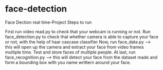 # face-detection
Face Dection real time-Project
Steps to run

First run video read.py to check that your webcam is running or not.
Run face_detection.py to check that whether camera is able to capture your face or not, with the help of haar cascase classifier
Now, run face_data.py --> this will open up the camera and extract your face from video frames multiple time. Test and store faces of multiple people.
At last, run face_recognition.py --> this will detect your face from the dataset made and form a bounding box with you name writtern around your face.
